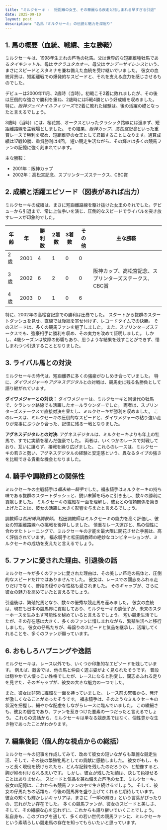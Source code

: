 ```yaml
---
title: "ミルクセーキ -  短距離の女王、その華麗なる疾走と惜しまれる早すぎる引退"
date: 2025-09-10
layout: post
description: "名馬『ミルクセーキ』の伝説と魅力を深堀り"
---
```


## 1. 馬の概要（血統、戦績、主な勝鞍）

ミルクセーキは、1998年生まれの芦毛の牝馬。父は世界的な短距離種牡馬である*タイキシャトル*、母は*サクラユタカオー*、母父は*サンデーサイレンス*という、まさにスピードとスタミナを兼ね備えた血統を受け継いでいました。  彼女の血統背景は、短距離戦での爆発的なスピードと、それを支える底力を感じさせるものでした。

デビューは2000年11月、2歳時（当時）。初戦こそ2着に敗れましたが、その後は圧倒的な強さで勝利を重ね、2歳時には5戦4勝という好成績を収めました。  特に、*阪神ジュベナイルフィリーズ*で2着に敗れた経験は、後の活躍の礎となったと言えるでしょう。

3歳時（当時）には、桜花賞、オークスといったクラシック路線には進まず、短距離路線を主戦場としました。  その結果、*阪神カップ*、*高松宮記念*といった重賞レースで勝利を収め、短距離界の女王として君臨することになります。通算成績は17戦10勝、重賞勝利は4回。  短い競走生活ながら、その輝きは多くの競馬ファンの記憶に強く刻まれています。

主な勝鞍：
* 2001年：阪神カップ
* 2002年：高松宮記念、スプリンターズステークス、CBC賞


## 2. 成績と活躍エピソード（図表があれば出力）

ミルクセーキの成績は、まさに短距離路線を駆け抜けた女王のそれでした。デビューから引退まで、常に上位争いを演じ、圧倒的なスピードでライバルを突き放すレースが印象的でした。

| 年齢 | 年 | 勝利数 | 2着数 | 3着数 | その他 | 主な勝鞍 |
|---|---|---|---|---|---|---|
| 2歳 | 2001 | 4 | 1 | 0 | 0 |  |
| 3歳 | 2002 | 6 | 2 | 0 | 0 | 阪神カップ、高松宮記念、スプリンターズステークス、CBC賞 |
| 4歳 | 2003 | 0 | 1 | 0 | 6 |  |


特に、2002年の高松宮記念での勝利は圧巻でした。  スタートから抜群のスタートダッシュを見せ、直線では後続を寄せ付けず、レコードタイムでの快勝。  そのスピードは、多くの競馬ファンを魅了しました。  また、スプリンターズステークスでも、強豪相手に勝利を収め、その実力を改めて証明しました。  しかし、4歳シーズンは故障の影響もあり、思うような結果を残すことができず、惜しまれつつ引退することとなりました。


## 3. ライバル馬との対決

ミルクセーキの時代は、短距離界に多くの強豪がひしめき合っていました。  特に、*ダイワメジャー*や*アグネスデジタル*との対戦は、競馬史に残る名勝負として語り継がれています。

**ダイワメジャーとの対決：**  ダイワメジャーは、ミルクセーキと同世代の牡馬で、クラシック路線でも活躍したオールラウンダーでした。  両者は、スプリンターズステークスで直接対決を果たし、ミルクセーキが勝利を収めました。  このレースは、ミルクセーキの圧倒的なスピードと、ダイワメジャーの粘り強い走りが見事にぶつかり合った、記憶に残る一戦となりました。

**アグネスデジタルとの対決:** アグネスデジタルは、ミルクセーキよりも年上の牡馬で、すでに実績を積んだ強豪でした。  両者は、いくつかのレースで対戦しており、互いに譲らず、接戦を繰り広げました。  これらのレースは、ミルクセーキの若さと勢い、アグネスデジタルの経験と安定感という、異なるタイプの強さを比較できる貴重な機会となりました。


## 4. 騎手や調教師との関係性

ミルクセーキの主戦騎手は*福永祐一騎手*でした。福永騎手はミルクセーキの持ち味である抜群のスタートダッシュと、鋭い末脚を巧みに引き出し、数々の勝利に貢献しました。  ミルクセーキの繊細な一面を理解し、彼女との信頼関係を築き上げたことは、彼女の活躍に大きく影響を与えたと言えるでしょう。

調教師は*松田博資調教師*。  松田調教師はミルクセーキの能力を高く評価し、彼女の短距離路線への挑戦を後押ししました。  慎重なレース運びと、馬の個性に合わせたトレーニングで、ミルクセーキの才能を最大限に開花させた手腕は、高く評価されています。  福永騎手と松田調教師の絶妙なコンビネーションが、ミルクセーキの成功を支えたと言えるでしょう。


## 5. ファンに愛された理由、引退後の話

ミルクセーキが多くのファンに愛された理由は、その美しい芦毛の馬体と、圧倒的なスピードだけではありませんでした。  彼女は、レースでの闘志あふれる走りだけでなく、普段の穏やかな性格も愛されました。  そのギャップが、さらに彼女の魅力を高めていたと言えるでしょう。

引退後は、繁殖牝馬となり、数々の優秀な競走馬を産みました。  彼女の血統は、現在も日本の競馬界に貢献しており、ミルクセーキの遺伝子が、未来のスターホースを生み出す可能性を秘めていると言えるでしょう。  短い競走生活でしたが、その存在感は大きく、多くのファンに惜しまれながら、繁殖生活へと移行しました。  彼女の仔馬たちが、母譲りのスピードと気品を継承し、活躍してくれることを、多くのファンが願っています。


## 6. おもしろハプニングや逸話

ミルクセーキは、レース以外でも、いくつか印象的なエピソードを残しています。  例えば、厩舎では、他の馬と仲良く遊ぶ姿がよく見られたそうです。  普段は穏やかで人懐っこい性格でしたが、レースになると豹変し、闘志あふれる走りを見せた、そのギャップが、彼女の大きな魅力の一つでした。

また、彼女は非常に繊細な一面を持っていました。  レース前の緊張から、発汗が激しくなることがあったそうです。  福永騎手は、そのようなミルクセーキの状況を把握し、細やかな配慮をしながらレースに臨んでいました。  この繊細さも、彼女の個性であり、ファンを惹きつけた要素の一つだったと言えるでしょう。  これらの逸話から、ミルクセーキは単なる競走馬ではなく、個性豊かな生き物であったことがわかります。


## 7. 編集後記（個人的な視点からの総括）

ミルクセーキの記事を作成してみて、改めて彼女の短いながらも華麗な競走生活、そして、その後の繁殖牝馬としての貢献に感動しました。  彼女がもし、もっと長く現役を続けられたら、どんな記録を残したのだろうか、と想像すると、胸が締め付けられる思いです。  しかし、彼女が残した功績は、決して色褪せることはありません。  スピードと気品を兼ね備えた芦毛の女王、ミルクセーキ。  彼女の記憶は、これからも競馬ファンの中で生き続けるでしょう。  そして、彼女の仔馬たちの活躍も、今後の競馬界を盛り上げてくれると期待しています。  彼女の短くも輝かしいキャリアは、まさに「一瞬の輝き」という言葉がぴったりの、忘れがたい存在でした。  多くの競馬ファンが、彼女のスピードと美しさ、そして、その繊細な心を忘れずに、これからも語り継いでいくことでしょう。  私自身も、このブログを通して、多くの若い世代の競馬ファンに、ミルクセーキという素晴らしい競走馬の存在を知ってもらいたいと思っています。
